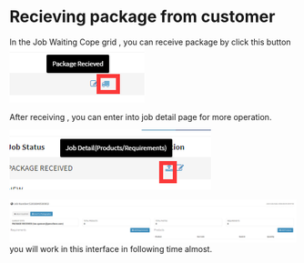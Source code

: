 # Recieving package from customer

In the Job Waiting Cope grid , you can receive package by click this button ![](/assets/package_recieved.png)

After receiving , you can enter into job detail page  for more operation.

![](/assets/job_console.png)

![](/assets/job_detail_main.png)you will work in this interface in following time almost.

